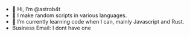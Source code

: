 - 👋 Hi, I’m @astrob4t
- 👀 I make random scripts in various languages.
- 🌱 I’m currently learning code when I can, mainly Javascript and Rust.
- Business Email:
I dont have one
<!---
astrob4t/astrob4t is a ✨ special ✨ repository because its `README.md` (this file) appears on your GitHub profile.
You can click the Preview link to take a look at your changes.
--->
